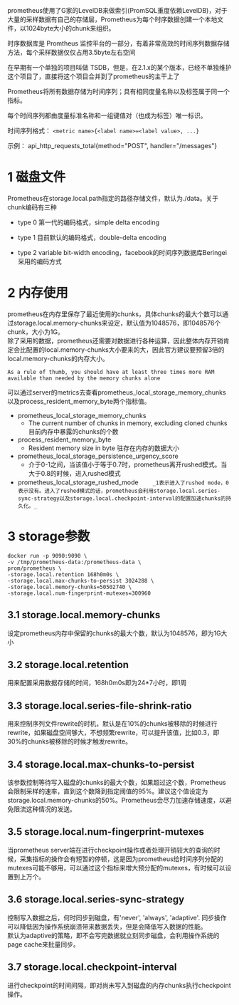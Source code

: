 
prometheus使用了G家的LevelDB来做索引(PromSQL重度依赖LevelDB)，对于大量的采样数据有自己的存储层，Prometheus为每个时序数据创建一个本地文件，以1024byte大小的chunk来组织。

时序数据库是 Promtheus 监控平台的一部分，有着非常高效的时间序列数据存储方法，每个采样数据仅仅占用3.5byte左右空间

在早期有一个单独的项目叫做 TSDB，但是，在2.1.x的某个版本，已经不单独维护这个项目了，直接将这个项目合并到了prometheus的主干上了

 Prometheus将所有数据存储为时间序列；具有相同度量名称以及标签属于同一个指标。

每个时间序列都由度量标准名称和一组键值对（也成为标签）唯一标识。

时间序列格式：
`<metric name>{<label name>=<label value>, ...}`

示例：
api_http_requests_total{method="POST", handler="/messages"}


# 1 磁盘文件

Prometheus在storage.local.path指定的路径存储文件，默认为./data。关于chunk编码有三种

- type 0
第一代的编码格式，simple delta encoding

- type 1
目前默认的编码格式，double-delta encoding

- type 2
variable bit-width encoding，facebook的时间序列数据库Beringei采用的编码方式

# 2 内存使用

prometheus在内存里保存了最近使用的chunks，具体chunks的最大个数可以通过storage.local.memory-chunks来设定，默认值为1048576，即1048576个chunk，大小为1G。  
除了采用的数据，prometheus还需要对数据进行各种运算，因此整体内存开销肯定会比配置的local.memory-chunks大小要来的大，因此官方建议要预留3倍的local.memory-chunks的内存大小。

```
As a rule of thumb, you should have at least three times more RAM available than needed by the memory chunks alone
```

可以通过server的metrics去查看prometheus_local_storage_memory_chunks以及process_resident_memory_byte两个指标值。
- prometheus_local_storage_memory_chunks
    - The current number of chunks in memory, excluding cloned chunks 目前内存中暴露的chunks的个数
- process_resident_memory_byte
    - Resident memory size in byte 驻存在内存的数据大小
- prometheus_local_storage_persistence_urgency_score
    - 介于0-1之间，当该值小于等于0.7时，prometheus离开rushed模式。当大于0.8的时候，进入rushed模式
- prometheus_local_storage_rushed_mode
　　`_1表示进入了rushed mode，0表示没有。进入了rushed模式的话，prometheus会利用storage.local.series-sync-strategy以及storage.local.checkpoint-interval的配置加速chunks的持久化。_`

# 3 storage参数

```
docker run -p 9090:9090 \
-v /tmp/prometheus-data:/prometheus-data \
prom/prometheus \
-storage.local.retention 168h0m0s \
-storage.local.max-chunks-to-persist 3024288 \
-storage.local.memory-chunks=50502740 \
-storage.local.num-fingerprint-mutexes=300960
```

## 3.1 storage.local.memory-chunks

设定prometheus内存中保留的chunks的最大个数，默认为1048576，即为1G大小

## 3.2 storage.local.retention

用来配置采用数据存储的时间，168h0m0s即为24*7小时，即1周

## 3.3 storage.local.series-file-shrink-ratio

用来控制序列文件rewrite的时机，默认是在10%的chunks被移除的时候进行rewrite，如果磁盘空间够大，不想频繁rewrite，可以提升该值，比如0.3，即30%的chunks被移除的时候才触发rewrite。

## 3.4 storage.local.max-chunks-to-persist

该参数控制等待写入磁盘的chunks的最大个数，如果超过这个数，Prometheus会限制采样的速率，直到这个数降到指定阈值的95%。建议这个值设定为storage.local.memory-chunks的50%。Prometheus会尽力加速存储速度，以避免限流这种情况的发送。

## 3.5 storage.local.num-fingerprint-mutexes

当prometheus server端在进行checkpoint操作或者处理开销较大的查询的时候，采集指标的操作会有短暂的停顿，这是因为prometheus给时间序列分配的mutexes可能不够用，可以通过这个指标来增大预分配的mutexes，有时候可以设置到上万个。

## 3.6 storage.local.series-sync-strategy

控制写入数据之后，何时同步到磁盘，有'never', 'always', 'adaptive'. 同步操作可以降低因为操作系统崩溃带来数据丢失，但是会降低写入数据的性能。  
默认为adaptive的策略，即不会写完数据就立刻同步磁盘，会利用操作系统的page cache来批量同步。

## 3.7 storage.local.checkpoint-interval

进行checkpoint的时间间隔，即对尚未写入到磁盘的内存chunks执行checkpoint操作。





